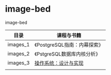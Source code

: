 # image-bed
image-bed



| 目录     | 课程与书籍                                 |
| -------- | ------------------------------------------ |
| images_1 | 《PostgreSQL指南：内幕探索》               |
| images_2 | 《PstgreSQL数据库内核分析》                |
| images_3 | [操作系统：设计与实现](https://jyywiki.cn) |
|          |                                            |

